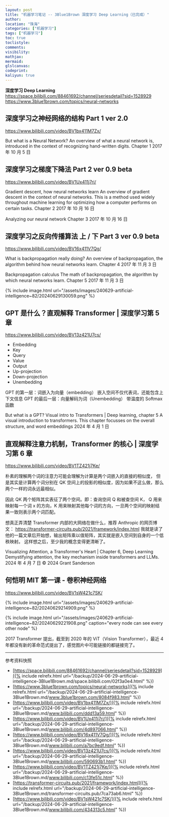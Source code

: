 ```yaml
---
layout: post
title: "机器学习笔记 -- 3Blue1Brown 深度学习 Deep Learning（已完成）"
author:
location: "珠海"
categories: ["机器学习"]
tags: ["机器学习"]
toc: true
toclistyle:
comments:
visibility:
mathjax:
mermaid:
glslcanvas:
codeprint:
kaliyun: true
---
```


**深度学习 Deep Learning**
<https://space.bilibili.com/88461692/channel/seriesdetail?sid=1528929>
<https://www.3blue1brown.com/topics/neural-networks>


## 深度学习之神经网络的结构 Part 1 ver 2.0

<https://www.bilibili.com/video/BV1bx411M7Zx/>

But what is a Neural Network?
An overview of what a neural network is, introduced in the context of recognizing hand-written digits.
Chapter 1 2017 年 10 月 5 日


## 深度学习之梯度下降法 Part 2 ver 0.9 beta

<https://www.bilibili.com/video/BV1Ux411j7ri/>

Gradient descent, how neural networks learn
An overview of gradient descent in the context of neural networks.
This is a method used widely throughout machine learning for optimizing how a computer performs on certain tasks.
Chapter 2 2017 年 10 月 16 日

Analyzing our neural network
Chapter 3 2017 年 10 月 16 日


## 深度学习之反向传播算法 上 / 下 Part 3 ver 0.9 beta

<https://www.bilibili.com/video/BV16x411V7Qg/>

What is backpropagation really doing?
An overview of backpropagation, the algorithm behind how neural networks learn.
Chapter 4 2017 年 11 月 3 日

Backpropagation calculus
The math of backpropagation, the algorithm by which neural networks learn.
Chapter 5 2017 年 11 月 3 日

{% include image.html url="/assets/images/240629-artificial-intelligence~82/20240629130059.png" %}


## GPT 是什么？直观解释 Transformer \| 深度学习第 5 章

<https://www.bilibili.com/video/BV13z421U7cs/>
* Embedding
* Key
* Query
* Value
* Output
* Up-projection
* Down-projection
* Unembedding

GPT 的第一层：词嵌入为向量（embedding）
嵌入空间不仅代表词，还能包含上下文信息
GPT 的最后一层：向量解码为词（Unembedding）
带温度的 Softmax 函数

But what is a GPT? Visual intro to Transformers | Deep learning, chapter 5
A visual introduction to transformers. This chapter focusses on the overall structure, and word embeddings
2024 年 4 月 1 日


## 直观解释注意力机制，Transformer 的核心 \| 深度学习第 6 章

<https://www.bilibili.com/video/BV1TZ421j7Ke/>

朴素的理解两个词的注意力可能会理解为计算是两个词嵌入的直接的相似度，
但是其实是计算两个词分别在 QK 空间上的投影的相似度，因为如果不这么做，那么两个一样的词永远最相似。

因此 QK 两个矩阵其实表征了两个空间。即：查询空间 Q 和被查空间 K，
Q 用来映射每一个词 x 的方向，K 用来映射其他每个词的方向，一旦两个空间的映射结果一致则表示两个词匹配。

想真正弄清楚 Transformer 内部的大网络在做什么，推荐 Anthropic 的网页博文：
<https://transformer-circuits.pub/2021/framework/index.html>
我就是读了他的一篇文章后开始想，输出矩阵乘以值矩阵，其实就是嵌入空间到自身的一个低秩映射。
这样想之后，至少我的概念变得更清晰了。

Visualizing Attention, a Transformer's Heart | Chapter 6, Deep Learning
Demystifying attention, the key mechanism inside transformers and LLMs.
2024 年 4 月 7 日
© 2024 Grant Sanderson


## 何恺明 MIT 第一课 - 卷积神经网络

<https://www.bilibili.com/video/BV1sW421c7SK/>

{% include image.html url="/assets/images/240629-artificial-intelligence~82/20240629214909.png" %}

{% include image.html url="/assets/images/240629-artificial-intelligence~82/20240629221908.png" caption="every node can see every other node" %}

2017 Transformer 提出，截至到 2020 年的 ViT（Vision Transformer），最近 4 年都没有新的革命范式提出了，感觉图片中可能链接的都链接完了。



<hr class='reviewline'/>
<p class='reviewtip'><script type='text/javascript' src='{% include relref.html url="/assets/reviewjs/blogs/2024-06-29-artificial-intelligence-3Blue1Brown.md.js" %}'></script></p>
<font class='ref_snapshot'>参考资料快照</font>

- [https://space.bilibili.com/88461692/channel/seriesdetail?sid=1528929]({% include relrefx.html url="/backup/2024-06-29-artificial-intelligence-3Blue1Brown.md/space.bilibili.com/02f3a0e4.html" %})
- [https://www.3blue1brown.com/topics/neural-networks]({% include relrefx.html url="/backup/2024-06-29-artificial-intelligence-3Blue1Brown.md/www.3blue1brown.com/8084f983.html" %})
- [https://www.bilibili.com/video/BV1bx411M7Zx/]({% include relrefx.html url="/backup/2024-06-29-artificial-intelligence-3Blue1Brown.md/www.bilibili.com/ddd13a59.html" %})
- [https://www.bilibili.com/video/BV1Ux411j7ri/]({% include relrefx.html url="/backup/2024-06-29-artificial-intelligence-3Blue1Brown.md/www.bilibili.com/4d897066.html" %})
- [https://www.bilibili.com/video/BV16x411V7Qg/]({% include relrefx.html url="/backup/2024-06-29-artificial-intelligence-3Blue1Brown.md/www.bilibili.com/a7bc9edf.html" %})
- [https://www.bilibili.com/video/BV13z421U7cs/]({% include relrefx.html url="/backup/2024-06-29-artificial-intelligence-3Blue1Brown.md/www.bilibili.com/590693b1.html" %})
- [https://www.bilibili.com/video/BV1TZ421j7Ke/]({% include relrefx.html url="/backup/2024-06-29-artificial-intelligence-3Blue1Brown.md/www.bilibili.com/c13fe51c.html" %})
- [https://transformer-circuits.pub/2021/framework/index.html]({% include relrefx.html url="/backup/2024-06-29-artificial-intelligence-3Blue1Brown.md/transformer-circuits.pub/7ca73ab6.html" %})
- [https://www.bilibili.com/video/BV1sW421c7SK/]({% include relrefx.html url="/backup/2024-06-29-artificial-intelligence-3Blue1Brown.md/www.bilibili.com/434313c5.html" %})
